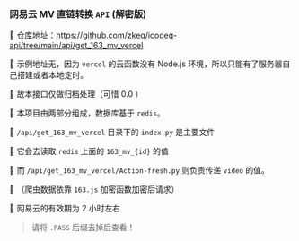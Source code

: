 ### 网易云 MV 直链转换 `API` (解密版)

🚀 仓库地址：https://github.com/zkeq/icodeq-api/tree/main/api/get_163_mv_vercel

🚀 示例地址无，因为 `vercel` 的云函数没有 Node.js 环境，所以只能有了服务器自己搭建或者本地定时。

🚀 故本接口仅做归档处理（可惜 0.0 ）

🚀 本项目由两部分组成，数据库基于 `redis`。

🚀 `/api/get_163_mv_vercel` 目录下的 `index.py` 是主要文件

🚀 它会去读取 `redis` 上面的 `163_mv_{id}` 的值

🚀 而 `/api/get_163_mv_vercel/Action-fresh.py` 则负责传递 `video` 的值。

🚀 （爬虫数据依靠 `163.js` 加密函数加密后请求）

🚀 网易云的有效期为 2 小时左右

> 请将 `.PASS` 后缀去掉后查看！

